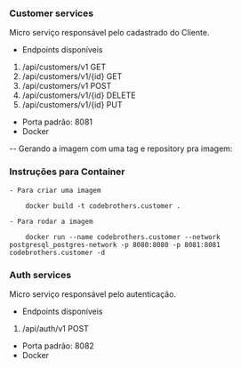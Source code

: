 ### Customer services

Micro serviço responsável pelo cadastrado do Cliente.

 - Endpoints disponíveis

 1. /api/customers/v1   GET
 2. /api/customers/v1/{id}  GET
 3. /api/customers/v1   POST
 4. /api/customers/v1/{id}  DELETE
 5. /api/customers/v1/{id}  PUT

 - Porta padrão: 8081 
 - Docker

 -- Gerando a imagem com uma tag e repository pra imagem: 

### Instruções para Container

    - Para criar uma imagem
        
        docker build -t codebrothers.customer .

    - Para rodar a imagem

        docker run --name codebrothers.customer --network postgresql_postgres-network -p 8080:8080 -p 8081:8081 codebrothers.customer -d

### Auth services

Micro serviço responsável pelo autenticação.

 - Endpoints disponíveis

 1. /api/auth/v1   POST

 - Porta padrão: 8082
 - Docker